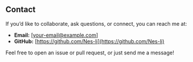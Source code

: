 ## Contact

If you’d like to collaborate, ask questions, or connect, you can reach me at:

- **Email:** [your-email@example.com]
- **GitHub:** [https://github.com/Nes-li](https://github.com/Nes-li)

Feel free to open an issue or pull request, or just send me a message!
